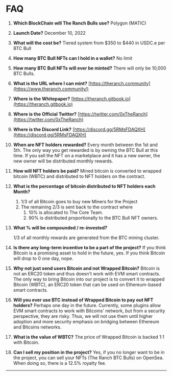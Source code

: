 # FAQ



1. **Which BlockChain will The Ranch Bulls use?** Polygon (MATIC)
2. **Launch Date?** December 10, 2022
3. **What will the cost be?** Tiered system from $350 to $440 in USDC.e per BTC Bull
4. **How many BTC Bull NFTs can I hold in a wallet?** No limit&#x20;
5. **How many BTC Bull NFTs will ever be minted?** There will only be 10,000 BTC Bulls.
6. **What is the URL where I can mint?** [https://theranch.community](https://www.theranch.community/)
7. **Where is the Whitepaper?** [https://theranch.gitbook.io](https://theranch.gitbook.io)
8. **Where is the Official Twitter?** [https://twitter.com/0xTheRanch](https://twitter.com/0xTheRanch)
9. **Where is the Discord Link?** [https://discord.gg/5RMsFDAQXH](https://discord.gg/5RMsFDAQXH)
10. **When are NFT holders rewarded?** Every month between the 1st and 5th. The only way you get rewarded is by owning the BTC Bull at this time. If you sell the NFT on a marketplace and it has a new owner, the new owner will be distributed monthly rewards.&#x20;
11. **How will NFT holders be paid?** Mined bitcoin is converted to wrapped bitcoin (WBTC) and distributed to NFT holders on the contract. &#x20;
12. **What is the percentage of bitcoin distributed to NFT holders each Month?**&#x20;
    1. 1/3 of all Bitcoin goes to buy new Miners for the Project&#x20;
    2. The remaining 2/3 is sent back to the contract where&#x20;
       1. 10% is allocated to The Core Team.
       2. 90% is distributed proportionally to the BTC Bull NFT owners.&#x20;
13. **What % will be compounded / re-invested?**&#x20;

    1/3 of all monthly rewards are generated from the BTC mining cluster.&#x20;
14. **Is there any long-term incentive to be a part of the project?** If you think Bitcoin is a promising asset to hold in the future, yes. If you think Bitcoin will drop to 0 one day, nope.
15. **Why not just send users Bitcoin and not Wrapped Bitcoin?** Bitcoin is not an ERC20 token and thus doesn't work with EVM smart contracts. The only way to bring Bitcoin into our project is to convert it to wrapped Bitcoin (WBTC), an ERC20 token that can be used on Ethereum-based smart contracts.&#x20;
16. **Will you ever use BTC instead of Wrapped Bitcoin to pay out NFT holders?** Perhaps one day in the future. Currently, some plugins allow EVM smart contracts to work with Bitcoins' network, but from a security perspective, they are risky. Thus, we will not use them until higher adoption and more security emphasis on bridging between Ethereum and Bitcoins networks.&#x20;
17. **What is the value of WBTC?** The price of Wrapped Bitcoin is backed 1:1 with Bitcoin.&#x20;
18. **Can I sell my position in the project?** Yes, if you no longer want to be in the project, you can sell your NFTs (The Ranch BTC Bulls) on OpenSea. When doing so, there is a 12.5% royalty fee. &#x20;



****
